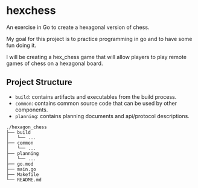 # hexchess
An exercise in Go to create a hexagonal version of chess.

My goal for this project is to practice programming in go and to have some fun doing it.

I will be creating a hex_chess game that will allow players to play remote games of chess
on a hexagonal board. 

## Project Structure
- `build`: contains artifacts and executables from the build process.
- `common`: contains common source code that can be used by other components.
- `planning`: contains planning documents and api/protocol descriptions.

 <!-- use `tree` to generate the ascii representation of the current directory -->
```
./hexagon_chess
├── build
│   └── ...
├── common
│   └── ...
├── planning
│   └── ...
├── go.mod
├── main.go
├── Makefile
└── README.md
```